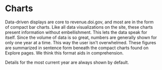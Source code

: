 # Charts

Data-driven displays are core to revenue.doi.gov, and most are in the form of compact bar charts. Like all data visualizations on the site, these charts present information without embellishment. This lets the data speak for itself. Since the volume of data is so great, numbers are generally shown for only one year at a time. This way the user isn't overwhelmed. These figures are summarized in sentence form beneath the compact charts found on Explore pages. We think this format aids in comprehension.

Details for the most current year are always shown by default.
